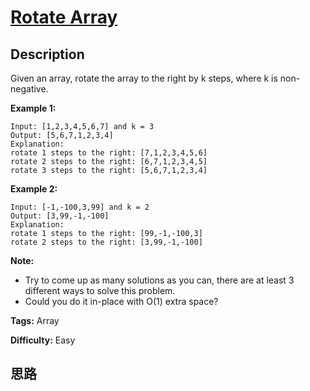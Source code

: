 # [Rotate Array][title]

## Description

Given an array, rotate the array to the right by k steps, where k is non-negative.

**Example 1:**

```
Input: [1,2,3,4,5,6,7] and k = 3
Output: [5,6,7,1,2,3,4]
Explanation:
rotate 1 steps to the right: [7,1,2,3,4,5,6]
rotate 2 steps to the right: [6,7,1,2,3,4,5]
rotate 3 steps to the right: [5,6,7,1,2,3,4]
```

**Example 2:**

```
Input: [-1,-100,3,99] and k = 2
Output: [3,99,-1,-100]
Explanation:
rotate 1 steps to the right: [99,-1,-100,3]
rotate 2 steps to the right: [3,99,-1,-100]
```

**Note:**

* Try to come up as many solutions as you can, there are at least 3 different ways to solve this problem.
* Could you do it in-place with O(1) extra space?

**Tags:** Array

**Difficulty:** Easy

## 思路



[title]: https://leetcode.com/problems/rotate-array
